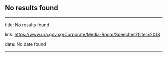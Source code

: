 ## No results found
---
title: No results found

link: https://www.ura.gov.sg/Corporate/Media-Room/Speeches?filter=2018 

date: No date found

---
